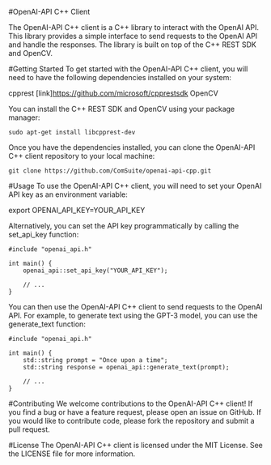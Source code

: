 #OpenAI-API C++ Client

The OpenAI-API C++ client is a C++ library to interact with the OpenAI API. This library provides a simple interface to send requests to the OpenAI API and handle the responses. The library is built on top of the C++ REST SDK and OpenCV.

#Getting Started
To get started with the OpenAI-API C++ client, you will need to have the following dependencies installed on your system:

cpprest [link]https://github.com/microsoft/cpprestsdk
OpenCV

You can install the C++ REST SDK and OpenCV using your package manager:

	sudo apt-get install libcpprest-dev

Once you have the dependencies installed, you can clone the OpenAI-API C++ client repository to your local machine:

	git clone https://github.com/ComSuite/openai-api-cpp.git

#Usage
To use the OpenAI-API C++ client, you will need to set your OpenAI API key as an environment variable:

export OPENAI_API_KEY=YOUR_API_KEY

Alternatively, you can set the API key programmatically by calling the set_api_key function:

	#include "openai_api.h"

	int main() {
		openai_api::set_api_key("YOUR_API_KEY");

		// ...
	}

You can then use the OpenAI-API C++ client to send requests to the OpenAI API. For example, to generate text using the GPT-3 model, you can use the generate_text function:

	#include "openai_api.h"

	int main() {
		std::string prompt = "Once upon a time";
		std::string response = openai_api::generate_text(prompt);

		// ...
	}

#Contributing
We welcome contributions to the OpenAI-API C++ client! If you find a bug or have a feature request, please open an issue on GitHub. If you would like to contribute code, please fork the repository and submit a pull request.

#License
The OpenAI-API C++ client is licensed under the MIT License. See the LICENSE file for more information.